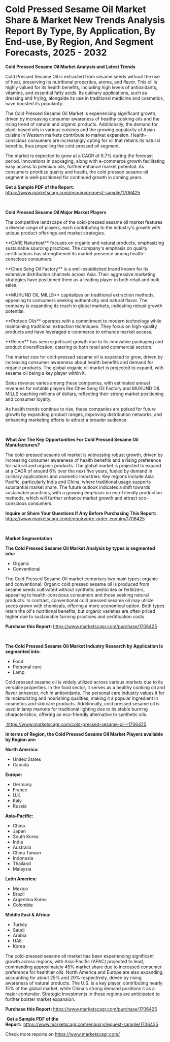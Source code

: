 <p><h1>Cold Pressed Sesame Oil Market Share & Market New Trends Analysis Report By Type, By Application, By End-use, By Region, And Segment Forecasts, 2025 - 2032</h1></p><p><strong>Cold Pressed Sesame Oil Market Analysis and Latest Trends</strong></p>
<p><p>Cold Pressed Sesame Oil is extracted from sesame seeds without the use of heat, preserving its nutritional properties, aroma, and flavor. This oil is highly valued for its health benefits, including high levels of antioxidants, vitamins, and essential fatty acids. Its culinary applications, such as dressing and frying, alongside its use in traditional medicine and cosmetics, have boosted its popularity.</p><p>The Cold Pressed Sesame Oil Market is experiencing significant growth, driven by increasing consumer awareness of healthy cooking oils and the rising trend of natural and organic products. Additionally, the demand for plant-based oils in various cuisines and the growing popularity of Asian cuisine in Western markets contribute to market expansion. Health-conscious consumers are increasingly opting for oil that retains its natural benefits, thus propelling the cold-pressed oil segment.</p><p>The market is expected to grow at a CAGR of 8.7% during the forecast period. Innovations in packaging, along with e-commerce growth facilitating easy access to premium oils, further enhance market potential. As consumers prioritize quality and health, the cold pressed sesame oil segment is well-positioned for continued growth in coming years.</p></p>
<p><strong>Get a Sample PDF of the Report:&nbsp;</strong> <a href="https://www.marketscagr.com/enquiry/request-sample/1706425?utm_campaign=1995&utm_medium=2&utm_source=Github&utm_content=ia&utm_term=30012025&utm_id=cold-pressed-sesame-oil">https://www.marketscagr.com/enquiry/request-sample/1706425</a></p>
<p>&nbsp;</p>
<p><strong>Cold Pressed Sesame Oil Major Market Players</strong></p>
<p><p>The competitive landscape of the cold-pressed sesame oil market features a diverse range of players, each contributing to the industry's growth with unique product offerings and market strategies.</p><p>**CARE Naturkost** focuses on organic and natural products, emphasizing sustainable sourcing practices. The company's emphasis on quality certifications has strengthened its market presence among health-conscious consumers. </p><p>**Chee Seng Oil Factory** is a well-established brand known for its extensive distribution channels across Asia. Their aggressive marketing strategies have positioned them as a leading player in both retail and bulk sales.</p><p>**MUKUND OIL MILLS** capitalizes on traditional extraction methods, appealing to consumers seeking authenticity and natural flavor. The company is expanding its reach in global markets, indicating robust growth potential.</p><p>**Proteco Oils** operates with a commitment to modern technology while maintaining traditional extraction techniques. They focus on high-quality products and have leveraged e-commerce to enhance market access.</p><p>**Recon** has seen significant growth due to its innovative packaging and product diversification, catering to both retail and commercial sectors.</p><p>The market size for cold-pressed sesame oil is expected to grow, driven by increasing consumer awareness about health benefits and demand for organic products. The global organic oil market is projected to expand, with sesame oil being a key player within it.</p><p>Sales revenue varies among these companies, with estimated annual revenues for notable players like Chee Seng Oil Factory and MUKUND OIL MILLS reaching millions of dollars, reflecting their strong market positioning and consumer loyalty.</p><p>As health trends continue to rise, these companies are poised for future growth by expanding product ranges, improving distribution networks, and enhancing marketing efforts to attract a broader audience.</p></p>
<p>&nbsp;</p>
<p><strong>What Are The Key Opportunities For Cold Pressed Sesame Oil Manufacturers?</strong></p>
<p><p>The cold-pressed sesame oil market is witnessing robust growth, driven by increasing consumer awareness of health benefits and a rising preference for natural and organic products. The global market is projected to expand at a CAGR of around 6% over the next five years, fueled by demand in culinary applications and cosmetic industries. Key regions include Asia Pacific, particularly India and China, where traditional usage supports substantial market share. The future outlook indicates a shift towards sustainable practices, with a growing emphasis on eco-friendly production methods, which will further enhance market growth and attract eco-conscious consumers.</p></p>
<p><strong>Inquire or Share Your Questions If Any Before Purchasing This Report:</strong> <a href="https://www.marketscagr.com/enquiry/pre-order-enquiry/1706425?utm_campaign=1995&utm_medium=2&utm_source=Github&utm_content=ia&utm_term=30012025&utm_id=cold-pressed-sesame-oil">https://www.marketscagr.com/enquiry/pre-order-enquiry/1706425</a></p>
<p>&nbsp;</p>
<p><strong>Market Segmentation</strong></p>
<p><strong>The Cold Pressed Sesame Oil Market Analysis by types is segmented into:</strong></p>
<p><ul><li>Organic</li><li>Conventional</li></ul></p>
<p><p>The Cold Pressed Sesame Oil market comprises two main types: organic and conventional. Organic cold pressed sesame oil is produced from sesame seeds cultivated without synthetic pesticides or fertilizers, appealing to health-conscious consumers and those seeking natural products. In contrast, conventional cold pressed sesame oil may utilize seeds grown with chemicals, offering a more economical option. Both types retain the oil's nutritional benefits, but organic varieties are often priced higher due to sustainable farming practices and certification costs.</p></p>
<p><strong>Purchase this Report:&nbsp;</strong><a href="https://www.marketscagr.com/purchase/1706425?utm_campaign=1995&utm_medium=2&utm_source=Github&utm_content=ia&utm_term=30012025&utm_id=cold-pressed-sesame-oil">https://www.marketscagr.com/purchase/1706425</a></p>
<p>&nbsp;</p>
<p><strong>The Cold Pressed Sesame Oil Market Industry Research by Application is segmented into:</strong></p>
<p><ul><li>Food</li><li>Personal care</li><li>Lamp</li></ul></p>
<p><p>Cold pressed sesame oil is widely utilized across various markets due to its versatile properties. In the food sector, it serves as a healthy cooking oil and flavor enhancer, rich in antioxidants. The personal care industry values it for its moisturizing and nourishing qualities, making it a popular ingredient in cosmetics and skincare products. Additionally, cold pressed sesame oil is used in lamp markets for traditional lighting due to its stable burning characteristics, offering an eco-friendly alternative to synthetic oils.</p></p>
<p><a href="https://www.marketscagr.com/cold-pressed-sesame-oil-r1706425?utm_campaign=1995&utm_medium=2&utm_source=Github&utm_content=ia&utm_term=30012025&utm_id=cold-pressed-sesame-oil">&nbsp;https://www.marketscagr.com/cold-pressed-sesame-oil-r1706425</a></p>
<p><strong>In terms of Region, the Cold Pressed Sesame Oil Market Players available by Region are:</strong></p>
<p>
    <p> <strong> North America: </strong>
        <ul>
            <li>United States</li>
            <li>Canada</li>
        </ul>
        </p> 
    <p> <strong> Europe: </strong>
        <ul>
            <li>Germany</li>
            <li>France</li>
            <li>U.K.</li>
            <li>Italy</li>
            <li>Russia</li>
        </ul>
        </p> 
    <p> <strong> Asia-Pacific: </strong>
        <ul>
            <li>China</li>
            <li>Japan</li>
            <li>South Korea</li>
            <li>India</li>
            <li>Australia</li>
            <li>China Taiwan</li>
            <li>Indonesia</li>
            <li>Thailand</li>
            <li>Malaysia</li>
        </ul>
        </p> 
    <p> <strong> Latin America: </strong>
        <ul>
            <li>Mexico</li>
            <li>Brazil</li>
            <li>Argentina Korea</li>
            <li>Colombia</li>
        </ul>
        </p> 
    <p> <strong> Middle East & Africa: </strong>
        <ul>
            <li>Turkey</li>
            <li>Saudi</li>
            <li>Arabia</li>
            <li>UAE</li>
            <li>Korea</li>
        </ul>
    </p>
    </p>
<p><p>The cold-pressed sesame oil market has been experiencing significant growth across regions, with Asia-Pacific (APAC) projected to lead, commanding approximately 45% market share due to increased consumer preference for healthier oils. North America and Europe are also expanding, accounting for about 25% and 20% respectively, driven by rising awareness of natural products. The U.S. is a key player, contributing nearly 15% of the global market, while China's strong demand positions it as a major contender. Strategic investments in these regions are anticipated to further bolster market expansion.</p></p>
<p><strong>Purchase this Report: </strong><a href="https://www.marketscagr.com/purchase/1706425?utm_campaign=1995&utm_medium=2&utm_source=Github&utm_content=ia&utm_term=30012025&utm_id=cold-pressed-sesame-oil">https://www.marketscagr.com/purchase/1706425</a></p>
<p>&nbsp;<strong>Get a Sample PDF of the Report:&nbsp;&nbsp;</strong><a href="https://www.marketscagr.com/enquiry/request-sample/1706425?utm_campaign=1995&utm_medium=2&utm_source=Github&utm_content=ia&utm_term=30012025&utm_id=cold-pressed-sesame-oil">https://www.marketscagr.com/enquiry/request-sample/1706425</a></p>
<p><strong></strong></p>
<p>Check more reports on <a href="https://www.marketscagr.com/?utm_campaign=1995&utm_medium=2&utm_source=Github&utm_content=ia&utm_term=30012025&utm_id=cold-pressed-sesame-oil">https://www.marketscagr.com/</a></p>